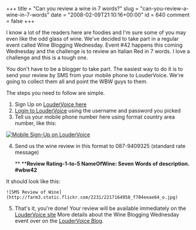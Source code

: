 +++
title = "Can you review a wine in 7 words?"
slug = "can-you-review-a-wine-in-7-words"
date = "2008-02-09T21:10:16+00:00"
id = 640
comment = false
+++

I know a lot of the readers here are foodies and I'm sure some of you may even like the odd glass of wine. We've decided to take part in a regular event called Wine Blogging Wednesday. Event #42 happens this coming Wednesday and the challenge is to review an Italian Red in 7 words. I love a challenge and this is a tough one.

You don't have to be a blogger to take part. The easiest way to do it is to send your review by SMS from your mobile phone to LouderVoice. We're going to collect them all and point the WBW guys to them.

The steps you need to follow are simple.

1.  Sign Up on [LouderVoice here](http://www.loudervoice.com/register/)
2.  [Login to LouderVoice](http://www.loudervoice.com/login) using the username and password you picked
3.  Tell us your mobile phone number here using format country area number, like this:
[](http://www.flickr.com/photos/bandon1/2253489588/ "Mobile Sign-Up on LouderVoice by bandon1, on Flickr")

[![Mobile Sign-Up on LouderVoice](http://farm3.static.flickr.com/2081/2253489588_c3f0ba2767_o.png)](http://www.flickr.com/photos/bandon1/2253489588/ "Mobile Sign-Up on LouderVoice by bandon1, on Flickr")

4.  Send us the wine review in this format to 087-9409325 (standard rate message)

    ** ****Review Rating-1-to-5 NameOfWine: Seven Words of description. #wbw42**

It should look like this:

    ![SMS Review of Wine](http://farm3.static.flickr.com/2231/2217164958_f704eeae64_o.jpg)

5.  That's it, you're done! Your review will be available immediately on the [LouderVoice site](http://www.loudervoice.com/)
More details about the Wine Blogging Wednesday event over on the [LouderVoice Blog](http://blog.loudervoice.com/2008/01/24/can-you-review-a-wine-in-7-words/).
